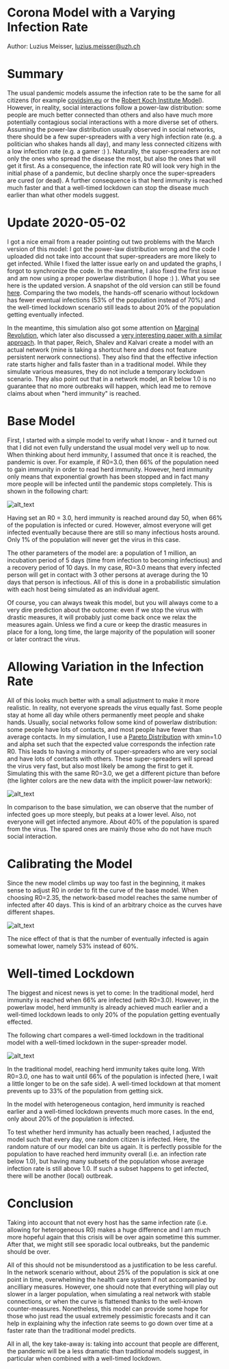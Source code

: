 # Corona Model with a Varying Infection Rate

Author: Luzius Meisser, [luzius.meisser@uzh.ch](mailto:luzius@meissereconomics.com)

# Summary

The usual pandemic models assume the infection rate to be the same for all citizens (for example [covidsim.eu](http://covidsim.eu) or the  [Robert Koch Institute Model](https://www.rki.de/DE/Content/InfAZ/N/Neuartiges_Coronavirus/Modellierung_Deutschland.pdf?__blob=publicationFile)). However, in reality, social interactions follow a power-law distribution: some people are much better connected than others and also have much more potentially contagious social interactions with a more diverse set of others. Assuming the power-law distribution usually observed in social networks, there should be a few super-spreaders with a very high infection rate (e.g. a politician who shakes hands all day), and many less connected citizens with a low infection rate (e.g. a gamer :) ). Naturally, the super-spreaders are not only the ones who spread the disease the most, but also the ones that will get it first. As a consequence, the infection rate R0 will look very high in the initial phase of a pandemic, but decline sharply once the super-spreaders are cured (or dead). A further consequence is that herd immunity is reached much faster and that a well-timed lockdown can stop the disease much earlier than what other models suggest.

# Update 2020-05-02

I got a nice email from a reader pointing out two problems with the March version of this model: I got the power-law distribution wrong and the code I uploaded did not take into account that super-spreaders are more likely to get infected. While I fixed the latter issue early on and updated the graphs, I forgot to synchronize the code. In the meantime, I also fixed the first issue and am now using a proper powerlaw distribution (I hope :) ). What you see here is the updated version. A snapshot of the old version can still be found [here](https://github.com/meisserecon/corona/blob/9903dd3f657dd7cd1eb8110d1040c2c276c75c1e/readme.md). Comparing the two models, the hands-off scenario without lockdown has fewer eventual infections (53% of the population instead of 70%) and the well-timed lockdown scenario still leads to about 20% of the population getting eventually infected.

In the meantime, this simulation also got some attention on [Marginal Revolution](https://marginalrevolution.com/marginalrevolution/2020/04/epidemiology-and-selection-problems.html), which later also discussed a [very interesting paper with a similar approach](
https://marginalrevolution.com/marginalrevolution/2020/04/modeling-covid-19-on-a-network-super-spreaders-testing-and-containment.html). In that paper, Reich, Shalev and Kalvari create a model with an actual network (mine is taking a shortcut here and does not feature persistent nerwork connections). They also find that the effective infection rate starts higher and falls faster than in a traditional model. While they simulate various measures, they do not include a temporary lockdown scenario. They also point out that in a network model, an R below 1.0 is no guarantee that no more outbreaks will happen, which lead me to remove claims about when "herd immunity" is reached.

# Base Model

First, I started with a simple model to verify what I know - and it turned out that I did not even fully understand the usual model very well up to now. When thinking about herd immunity, I assumed that once it is reached, the pandemic is over. For example, if R0=3.0, then 66% of the population need to gain immunity in order to read herd immunity. However, herd immunity only means that exponential growth has been stopped and in fact many more people will be infected until the pandemic stops completely. This is shown in the following chart:

![alt_text](images/base.png "Traditional model")

Having set an R0 = 3.0, herd immunity is reached around day 50, when 66% of the population is infected or cured. However, almost everyone will get infected eventually because there are still so many infectious hosts around. Only 1% of the population will never get the virus in this case.

The other parameters of the model are: a population of 1 million, an incubation period of 5 days (time from infection to becoming infectious) and a recovery period of 10 days. In my case, R0=3.0 means that every infected person will get in contact with 3 other persons at average during the 10 days that person is infectious. All of this is done in a probabilistic simulation with each host being simulated as an individual agent.

Of course, you can always tweak this model, but you will always come to a very dire prediction about the outcome: even if we stop the virus with drastic measures, it will probably just come back once we relax the measures again. Unless we find a cure or keep the drastic measures in place for a long, long time, the large majority of the population will sooner or later contract the virus.

# Allowing Variation in the Infection Rate

All of this looks much better with a small adjustment to make it more realistic. In reality, not everyone spreads the virus equally fast. Some people stay at home all day while others permanently meet people and shake hands. Usually, social networks follow some kind of powerlaw distribution: some people have lots of contacts, and most people have fewer than average contacts. In my simulation, I use a [Pareto Distribution](https://en.wikipedia.org/wiki/Pareto_distribution) with xmin=1.0 and alpha set such that the expected value corresponds the infection rate R0. This leads to having a minority of super-spreaders who are very social and have lots of contacts with others. These super-spreaders will spread the virus very fast, but also most likely be among the first to get it. Simulating this with the same R0=3.0, we get a different picture than before (the lighter colors are the new data with the implicit power-law network):

![alt_text](images/comparison-1.png "Model comparison")

In comparison to the base simulation, we can observe that the number of infected goes up more steeply, but peaks at a lower level. Also, not everyone will get infected anymore. About 40% of the population is spared from the virus. The spared ones are mainly those who do not have much social interaction.

# Calibrating the Model

Since the new model climbs up way too fast in the beginning, it makes sense to adjust R0 in order to fit the curve of the base model. When choosing R0=2.35, the network-based model reaches the same number of infected after 40 days. This is kind of an arbitrary choice as the curves have different shapes.

![alt_text](images/comparison-2.png "Model comparison")

The nice effect of that is that the number of eventually infected is again somewhat lower, namely 53% instead of 60%.

# Well-timed Lockdown
The biggest and nicest news is yet to come: In the traditional model, herd immunity is reached when 66% are infected (with R0=3.0). However, in the powerlaw model, herd immunity is already achieved much earlier and a well-timed lockdown leads to only 20% of the population getting eventually effected.

The following chart compares a well-timed lockdown in the traditional model with a well-timed lockdown in the super-spreader model.

![alt_text](images/comparison-3.png "Model comparison")

In the traditional model, reaching herd immunity takes quite long. With R0=3.0, one has to wait until 66% of the population is infected (here, I wait a little longer to be on the safe side). A well-timed lockdown at that moment prevents up to 33% of the population from getting sick.

In the model with heterogeneous contagion, herd immunity is reached earlier and a well-timed lockdown prevents much more cases. In the end, only about 20% of the population is infected.

To test whether herd immunity has actually been reached, I adjusted the model such that every day, one random citizen is infected. Here, the random nature of our model can bite us again. It is perfectly possible for the population to have reached herd immunity overall (i.e. an infection rate below 1.0), but having many subsets of the population whose average infection rate is still above 1.0. If such a subset happens to get infected, there will be another (local) outbreak.

# Conclusion

Taking into account that not every host has the same infection rate (i.e. allowing for heterogeneous R0) makes a huge difference and I am much more hopeful again that this crisis will be over again sometime this summer. After that, we might still see sporadic local outbreaks, but the pandemic should be over.

All of this should not be misunderstood as a justification to be less careful. In the network scenario without, about 25% of the population is sick at one point in time, overwhelming the health care system if not accompanied by ancilliary measures. However, one should note that everything will play out slower in a larger population, when simulating a real network with stable connections, or when the curve is flattened thanks to the well-known counter-measures. Nonetheless, this model can provide some hope for those who just read the usual extremely pessimistic forecasts and it can help in explaining why the infection rate seems to go down over time at a faster rate than the traditional model predicts.

All in all, the key take-away is: taking into account that people are different, the pandemic will be a less dramatic than traditional models suggest, in particular when combined with a well-timed lockdown.
